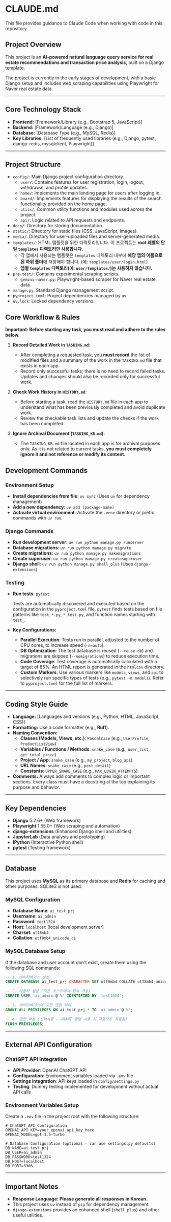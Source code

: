 # CLAUDE.md

This file provides guidance to Claude Code when working with code in this repository.

## Project Overview

This project is an **AI-powered natural language query service for real estate recommendations and transaction price analysis**, built on a Django template.

The project is currently in the early stages of development, with a basic Django setup and includes web scraping capabilities using Playwright for Naver real estate data.

---

## Core Technology Stack

-   **Frontend:** [Framework/Library (e.g., Bootstrap 5, JavaScript)]
-   **Backend:** [Framework/Language (e.g., Django)]
-   **Database:** [Database Type (e.g., MySQL, Redis)]
-   **Key Libraries:** [List of frequently used libraries (e.g., Django, pytest, django-redis, mysqlclient, Playwright)]

---

## Project Structure

-   `config/`: Main Django project configuration directory.
    -   `user/`: Contains features for user registration, login, logout, withdrawal, and profile updates.
    -   `home/`: Implements the main landing page for users after logging in.
    -   `board/`: Implements features for displaying the results of the search functionality provided on the home page.
    -   `utils/`: Common utility functions and modules used across the project.
    -   `api/`: Logic related to API requests and endpoints.
-   `docs/`: Directory for storing documentation.
-   `static/`: Directory for static files (CSS, JavaScript, images).
-   `media/`: Directory for user-uploaded files and server-generated media.
-   `templates/`: HTML 템플릿을 위한 디렉토리입니다. 이 프로젝트는 **root 레벨의 단일 `templates` 디렉토리만 사용합니다.**
    -   각 앱에서 사용되는 템플릿은 `templates` 디렉토리 내부에 **해당 앱의 이름으로 된 하위 폴더**에 저장해야 합니다. (예: `templates/user/login.html`)
    -   **앱별 `templates` 디렉토리(예: `user/templates/`)는 사용하지 않습니다.**
-   `pre-test/`: Contains experimental scraping scripts.
    -   `gemini-naver.py`: Playwright-based scraper for Naver real estate data.
-   `manage.py`: Standard Django management script.
-   `pyproject.toml`: Project dependencies managed by `uv`.
-   `uv.lock`: Locked dependency versions.


## Core Workflow & Rules

**Important: Before starting any task, you must read and adhere to the rules below.**

1.  **Record Detailed Work in `TASKING.md`**:
    -   After completing a requested task, you **must record** the list of modified files and a summary of the work in the `TASKING.md` file that exists in each app.
    -   Record only successful tasks; there is no need to record failed tasks. Updates and changes should also be recorded only for successful work.

2.  **Check Work History in `HISTORY.md`**:
    -   Before starting a task, read the `HISTORY.md` file in each app to understand what has been previously completed and avoid duplicate work.
    -   Review the checkable task lists and update the checks if the work has been completed.

3.  **Ignore Archival Document (`TASKING_KR.md`)**:
    -   The `TASKING_KR.md` file located in each app is for archival purposes only. As it is not related to current tasks, **you must completely ignore it and not reference or modify its content.**

## Development Commands

### Environment Setup

-   **Install dependencies from file**: `uv sync` (Uses `uv` for dependency management)
-   **Add a new dependency**: `uv add [package-name]`
-   **Activate virtual environment**: Activate the `.venv` directory or prefix commands with `uv run`.

### Django Commands

-   **Run development server**: `uv run python manage.py runserver`
-   **Database migrations**: `uv run python manage.py migrate`
-   **Create migrations**: `uv run python manage.py makemigrations`
-   **Create superuser**: `uv run python manage.py createsuperuser`
-   **Django shell**: `uv run python manage.py shell_plus` (Uses `django-extensions`)

### Testing

-   **Run tests**: `pytest`

    Tests are automatically discovered and executed based on the configuration in the `pyproject.toml` file. `pytest` finds tests based on file patterns like `test_*.py`, `*_test.py`, and function names starting with `test_`.

-   **Key Configurations:**
    -   **Parallel Execution**: Tests run in parallel, adjusted to the number of CPU cores, to increase speed (`-n=auto`).
    -   **DB Optimization**: The test database is reused (`--reuse-db`) and migrations are skipped (`--nomigrations`) to reduce execution time.
    -   **Code Coverage**: Test coverage is automatically calculated with a target of 85%. An HTML report is generated in the `htmlcov` directory.
    -   **Custom Markers**: Use various markers like `models`, `views`, and `api` to selectively run specific types of tests (e.g., `pytest -m models`). Refer to `pyproject.toml` for the full list of markers.

---

## Coding Style Guide

-   **Language:** [Languages and versions (e.g., Python, HTML, JavaScript, CSS)]
-   **Formatting:** Use a code formatter (e.g., **Ruff**).
-   **Naming Convention:**
    -   **Classes (Models, Views, etc.)**: `PascalCase` (e.g., `UserProfile`, `ProductListView`)
    -   **Variables / Functions / Methods**: `snake_case` (e.g., `user_list`, `get_total_price`)
    -   **Project / App**: `snake_case` (e.g., `my_project`, `blog_api`)
    -   **URL Names**: `snake_case` (e.g., `post_detail`)
    -   **Constants**: `UPPER_SNAKE_CASE` (e.g., `MAX_LOGIN_ATTEMPTS`)
-   **Comments:** Always add comments to complex logic or important sections. Every class must have a docstring at the top explaining its purpose and behavior.

---

## Key Dependencies

-   **Django** 5.2.6+ (Web framework)
-   **Playwright** 1.55.0+ (Web scraping and automation)
-   **django-extensions** (Enhanced Django shell and utilities)
-   **JupyterLab** (Data analysis and prototyping)
-   **IPython** (Interactive Python shell)
-   **pytest** (Testing framework)

---

## Database

This project uses **MySQL** as its primary database and **Redis** for caching and other purposes. SQLite3 is not used.

### MySQL Configuration

- **Database Name**: `ai_test_prj`
- **Username**: `ai_admin`
- **Password**: `test1324`
- **Host**: `localhost` (local development server)
- **Charset**: `utf8mb4`
- **Collation**: `utf8mb4_unicode_ci`

### MySQL Database Setup

If the database and user account don't exist, create them using the following SQL commands:

```sql
-- 1. 데이터베이스 생성
CREATE DATABASE ai_test_prj CHARACTER SET utf8mb4 COLLATE utf8mb4_unicode_ci;

-- 2. 사용자 생성 (모든 호스트에서 접속 가능)
CREATE USER 'ai_admin'@'%' IDENTIFIED BY 'test1324';

-- 3. 데이터베이스에 모든 권한 부여
GRANT ALL PRIVILEGES ON ai_test_prj.* TO 'ai_admin'@'%';

-- 4. 권한 적용 (선택사항 - GRANT 명령 사용 시 자동으로 적용됨)
FLUSH PRIVILEGES;
```

---

## External API Configuration

### ChatGPT API Integration

- **API Provider**: OpenAI ChatGPT API
- **Configuration**: Environment variables loaded via `.env` file
- **Settings Integration**: API keys loaded in `config/settings.py`
- **Testing**: Dummy testing implemented for development without actual API calls

### Environment Variables Setup

Create a `.env` file in the project root with the following structure:

```env
# ChatGPT API Configuration
OPENAI_API_KEY=your_openai_api_key_here
OPENAI_MODEL=gpt-3.5-turbo

# Database Configuration (optional - can use settings.py defaults)
DB_NAME=ai_test_prj
DB_USER=ai_admin
DB_PASSWORD=test1324
DB_HOST=localhost
DB_PORT=3306
```

---

## Important Notes

-   **Response Language: Please generate all responses in Korean.**
-   This project uses `uv` instead of `pip` for dependency management.
-   `django-extensions` provides an enhanced shell (`shell_plus`) and other useful utilities.
